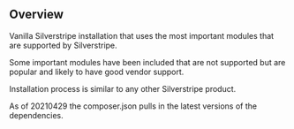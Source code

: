 ## Overview

Vanilla Silverstripe installation that uses the most important modules that are supported by Silverstripe.

Some important modules have been included that are not supported but are popular and likely to have good vendor support.

Installation process is similar to any other Silverstripe product.

As of 20210429 the composer.json pulls in the latest versions of the dependencies.